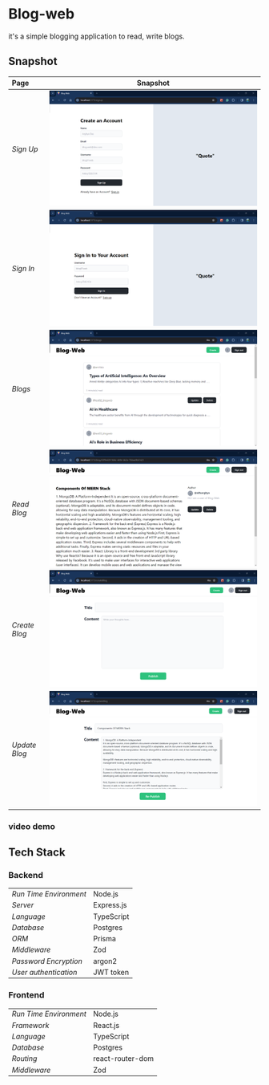 # Blog-web

it's a simple blogging application to read, write blogs.

## Snapshot

| Page          | Snapshot                              |
| :------------ | ------------------------------------- |
| _Sign Up_     | <img   src = "Public\signup.png">     |
| _Sign In_     | <img   src = "Public\signin.png">     |
| _Blogs_       | <img   src = "Public\blogs.png">      |
| _Read Blog_   | <img   src = "Public\readBlog.png">   |
| _Create Blog_ | <img   src = "Public\createBlog.png"> |
| _Update Blog_ | <img   src = "Public\updateBlog.png"> |

### video demo

## Tech Stack

### Backend

|                        |            |
| :--------------------- | ---------- |
| _Run Time Environment_ | Node.js    |
| _Server_               | Express.js |
| _Language_             | TypeScript |
| _Database_             | Postgres   |
| _ORM_                  | Prisma     |
| _Middleware_           | Zod        |
| _Password Encryption_  | argon2     |
| _User authentication_  | JWT token  |

### Frontend

|                        |                  |
| :--------------------- | ---------------- |
| _Run Time Environment_ | Node.js          |
| _Framework_            | React.js         |
| _Language_             | TypeScript       |
| _Database_             | Postgres         |
| _Routing_              | react-router-dom |
| _Middleware_           | Zod              |
